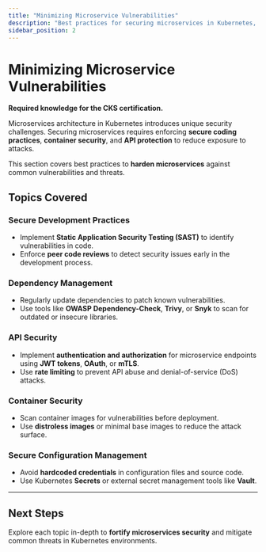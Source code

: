 ```yaml
---
title: "Minimizing Microservice Vulnerabilities"
description: "Best practices for securing microservices in Kubernetes, including secure development, dependency management, and API security."
sidebar_position: 2
---
```


# Minimizing Microservice Vulnerabilities

**Required knowledge for the CKS certification.**

Microservices architecture in Kubernetes introduces unique security challenges. Securing microservices requires enforcing **secure coding practices**, **container security**, and **API protection** to reduce exposure to attacks.

This section covers best practices to **harden microservices** against common vulnerabilities and threats.

## Topics Covered

### **Secure Development Practices**

- Implement **Static Application Security Testing (SAST)** to identify vulnerabilities in code.
- Enforce **peer code reviews** to detect security issues early in the development process.

### **Dependency Management**

- Regularly update dependencies to patch known vulnerabilities.
- Use tools like **OWASP Dependency-Check**, **Trivy**, or **Snyk** to scan for outdated or insecure libraries.

### **API Security**

- Implement **authentication and authorization** for microservice endpoints using **JWT tokens**, **OAuth**, or **mTLS**.
- Use **rate limiting** to prevent API abuse and denial-of-service (DoS) attacks.

### **Container Security**

- Scan container images for vulnerabilities before deployment.
- Use **distroless images** or minimal base images to reduce the attack surface.

### **Secure Configuration Management**

- Avoid **hardcoded credentials** in configuration files and source code.
- Use Kubernetes **Secrets** or external secret management tools like **Vault**.

---

## Next Steps

Explore each topic in-depth to **fortify microservices security** and mitigate common threats in Kubernetes environments.
